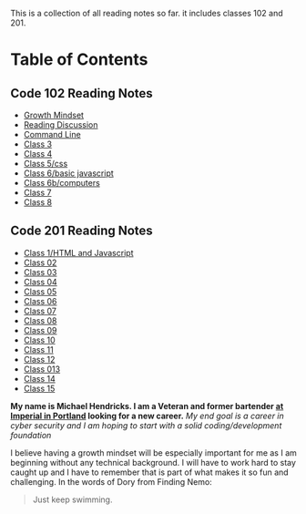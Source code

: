 
This is a collection of all reading notes so far. it includes classes 102 and 201.

# Table of Contents

## Code 102 Reading Notes
* [Growth Mindset](growth-mindset.md)
* [Reading Discussion](reading-discussion.md)
* [Command Line](command-line.md)
* [Class 3](Class-3.md)
* [Class 4](Class-4.html)
* [Class 5/css](Class-5.html)
* [Class 6/basic javascript](Class-6.html)
* [Class 6b/computers](Class-6b.html)
* [Class 7](Class-7.md)
* [Class 8](Class-8.md)

## Code 201 Reading Notes

* [Class 1/HTML and Javascript](class-01.md)
* [Class 02](class-02.md)
* [Class 03](class-03.md)
* [Class 04](class-04.md)
* [Class 05]()
* [Class 06]()
* [Class 07]()
* [Class 08]()
* [Class 09]()
* [Class 10]()
* [Class 11]()
* [Class 12]()
* [Class 013]()
* [Class 14]()
* [Class 15]()




**My name is Michael Hendricks. I am a Veteran and former bartender [at Imperial in Portland](https://pdx.eater.com/2020/9/29/21492980/imperial-the-crown-closing) looking for a new career.**
*My end goal is a career in cyber security and I am hoping to start with a solid coding/development foundation*

I believe having a growth mindset will be especially important for me as I am beginning without any technical background. I will have to work hard to stay caught up and I have to remember that is part of what makes it so fun and challenging.
In the  words of Dory from Finding Nemo:
>Just keep swimming.



